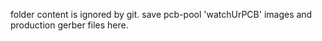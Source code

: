 folder content is ignored by git.
save pcb-pool 'watchUrPCB' images and production gerber files here.

